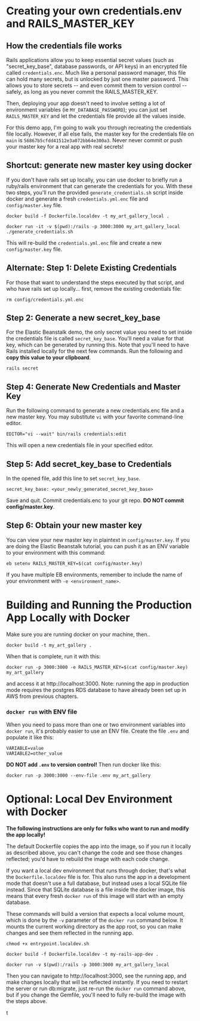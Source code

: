 # Creating your own credentials.env and RAILS_MASTER_KEY  

## How the credentials file works
Rails applications allow you to keep essential secret values (such as "secret_key_base", database passwords, or API keys) in an encrypted file called `credentials.enc`.  Much like a personal password manager, this file can hold many secrets, but is unlocked by just one master password.  This allows you to store secrets -- and even commit them to version control -- safely, as long as you never commit the RAILS_MASTER_KEY.  

Then, deploying your app doesn't need to involve setting a lot of environment variables (ie `MY_DATABASE_PASSWORD`); you can just set  `RAILS_MASTER_KEY` and let the credentials file provide all the values inside.

For this demo app, I'm going to walk you through recreating the credentials file locally. However, if all else fails, the master key for the credentials file on `main` is `56867b5cfdd41512e3a072bb64e300a3`. Never never commit or push your master key for a real app with real secrets!


## Shortcut: generate new master key using docker
If you don't have rails set up locally, you can use docker to briefly run a ruby/rails environment that can generate the credentials for you.  With these two steps, you'll run the provided `generate_credentials.sh` script inside docker and generate a fresh `credentials.yml.enc` file and `config/master.key` file.

```
docker build -f Dockerfile.localdev -t my_art_gallery_local .

docker run -it -v $(pwd):/rails -p 3000:3000 my_art_gallery_local ./generate_credentials.sh

```

This will re-build the `credentials.yml.enc` file and create a new `config/master.key` file.

## Alternate: Step 1: Delete Existing Credentials

For those that want to understand the steps executed by that script, and who have rails set up locally... first, remove the existing credentials file:

```
rm config/credentials.yml.enc
```

## Step 2: Generate a new secret_key_base
For the Elastic Beanstalk demo, the only secret value you need to set inside the credentials file is called `secret_key_base`.  You'll need a value for that key, which can be generated by running this.  Note that you'll need to have Rails installed locally for the next few commands.  Run the following and **copy this value to your clipboard**.
```
rails secret
```

## Step 4: Generate New Credentials and Master Key

Run the following command to generate a new credentials.enc file and a new master key.  You may substitute `vi` with your favorite command-line editor.

```
EDITOR="vi --wait" bin/rails credentials:edit
```

This will open a new credentials file in your specified editor.

## Step 5: Add secret_key_base to Credentials

In the opened file, add this line to set `secret_key_base`.

```
secret_key_base: <your_newly_generated_secret_key_base>
```

Save and quit.  Commit credentials.enc to your git repo.  **DO NOT commit config/master.key**.

## Step 6: Obtain your new master key 

You can view your new master key in plaintext in `config/master.key`.  If you are doing the Elastic Beanstalk tutorial, you can push it as an ENV variable to your environment with this command:

```
eb setenv RAILS_MASTER_KEY=$(cat config/master.key)
```

If you have multiple EB environments, remember to include the name of your environment with `-e <environment_name>`.


# Building and Running the Production App Locally with Docker

Make sure you are running docker on your machine, then..

```
docker build -t my_art_gallery .
```

When that is complete, run it with this:
```
docker run -p 3000:3000 -e RAILS_MASTER_KEY=$(cat config/master.key) my_art_gallery
```

and access it at http://localhost:3000.  Note: running the app in production mode requires the postgres RDS database to have already been set up in AWS from previous chapters.

### `docker run` with ENV file

When you need to pass more than one or two environment variables into `docker run`, it's probably easier to use an ENV file.  Create the file `.env` and populate it like this:

```
VARIABLE=value
VARIABLE2=other_value
```

**DO NOT add `.env` to version control!** Then run docker like this:

```
docker run -p 3000:3000 --env-file .env my_art_gallery
```


# Optional: Local Dev Environment with Docker

**The following instructions are only for folks who want to run and modify the app locally!**

The default Dockerfile copies the app into the image, so if you run it locally as described above, you can't change the code and see those changes reflected; you'd have to rebuild the image with each code change.

If you want a local dev environment that runs through docker, that's what the `Dockerfile.localdev` file is for.  This also runs the app in a development mode that doesn't use a full database, but instead uses a local SQLite file instead. Since that SQLite database is a file inside the docker image, this means that every fresh `docker run` of this image will start with an empty database.

These commands will build a version that expects a local volume mount, which is done by the `-v` parameter of the `docker run` command below. It mounts the current working directory as the app root, so you can make changes and see them reflected in the running app.

```
chmod +x entrypoint.localdev.sh

docker build -f Dockerfile.localdev -t my-rails-app-dev .

docker run -v $(pwd):/rails -p 3000:3000 my_art_gallery_local
```

Then you can navigate to http://localhost:3000, see the running app, and make changes locally that will be reflected instantly.  If you need to restart the server or run db:migrate, just re-run the `docker run` command above, but if you change the Gemfile, you'll need to fully re-build the image with the steps above.

t